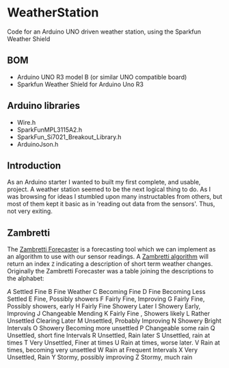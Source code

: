 # WeatherStation
Code for an Arduino UNO driven weather station, using the Sparkfun Weather Shield

## BOM
- Arduino UNO R3 model B (or similar UNO compatible board)
- Sparkfun Weather Shield for Arduino Uno R3

## Arduino libraries
- Wire.h
- SparkFunMPL3115A2.h
- SparkFun_Si7021_Breakout_Library.h
- ArduinoJson.h

## Introduction
As an Arduino starter I wanted to built my first complete, and usable, project. A weather station seemed to be the next logical thing to do. As I was browsing for ideas I stumbled upon many instructables from others, but most of them kept it basic as in 'reading out data from the sensors'. Thus, not very exiting.

## Zambretti
The [Zambretti Forecaster](https://en.wikipedia.org/wiki/Zambretti_Forecaster) is a forecasting tool which we can implement as an algorithm to use with our sensor readings. A [Zambretti algorithm](http://drkfs.net/zambretti.htm) will return an index `Z` indicating a description of short term weather changes. Originally the Zambretti Forecaster was a table joining the descriptions to the alphabet:

*A* Settled Fine
B Fine Weather
C Becoming Fine
D Fine Becoming Less Settled
E Fine, Possibly showers
F Fairly Fine, Improving
G Fairly Fine, Possibly showers, early
H Fairly Fine Showery Later
I Showery Early, Improving
J Changeable Mending
K Fairly Fine , Showers likely
L Rather Unsettled Clearing Later
M Unsettled, Probably Improving
N Showery Bright Intervals
O Showery Becoming more unsettled
P Changeable some rain
Q Unsettled, short fine Intervals
R Unsettled, Rain later
S Unsettled, rain at times
T Very Unsettled, Finer at times
U Rain at times, worse later.
V Rain at times, becoming very unsettled
W Rain at Frequent Intervals
X Very Unsettled, Rain
Y Stormy, possibly improving
Z Stormy, much rain
